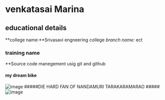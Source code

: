 # venkatasai Marina
## educational details 
**college name:**Srivasavi engneering college
*branch name:* ect
### training name
**Source code manegement usig git and github
#### my dream bike ####                                                                                                                                                              
![image](https://images.moneycontrol.com/static-mcnews/2018/12/Yamaha_RX_100.jpg)
#####DIE HARD FAN OF NANDAMURI TARAKARAMARAO #####                                                                                                                                 ![image](https://st1.bollywoodlife.com/wp-content/uploads/2020/05/JR-NTR.jpg)
